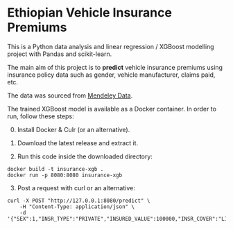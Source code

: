 # Ethiopian Vehicle Insurance Premiums

This is a Python data analysis and linear regression / XGBoost modelling project with Pandas and scikit-learn.

The main aim of this project is to **predict** vehicle insurance premiums using insurance policy data such as gender, vehicle manufacturer, claims paid, etc.

The data was sourced from [Mendeley Data](https://data.mendeley.com/datasets/34nfrk36dt/1).

The trained XGBoost model is available as a Docker container. In order to run, follow these steps:

0. Install Docker & Culr (or an alternative).

1. Download the latest release and extract it.

2. Run this code inside the downloaded directory:
```
docker build -t insurance-xgb .
docker run -p 8080:8080 insurance-xgb
```

3. Post a request with curl or an alternative:
```
curl -X POST "http://127.0.0.1:8080/predict" \
    -H "Content-Type: application/json" \
    -d '{"SEX":1,"INSR_TYPE":"PRIVATE","INSURED_VALUE":100000,"INSR_COVER":"LIABILITY","TYPE_VEHICLE":"Truck","PROD_YEAR":2011,"VEHICLE_AGE":5,"WAS_CLAIM_PAID":0,"PREVIOUS_CLAIM_PAID":0,"PREVIOUS_POLICYHOLDERS":2}'
```